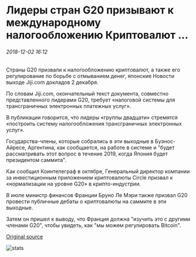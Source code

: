 # Лидеры стран G20 призывают к международному налогообложению Криптовалют ...

###### 2018-12-02 16:12

Страны G20 призвали к налогообложению криптовалют, а также его регулирование по борьбе с отмыванием денег, японские Новости выходе Jiji.com докладов 2 декабря.

По словам Jiji.com, окончательный текст документа, совместно представленного лидерами G20, требует «налоговой системы для трансграничных электронных платежных услуг».

В публикации говорится, что лидеры «группы двадцати» стремятся «построить систему налогообложения трансграничных электронных услуг».

Государства-члены, которые собрались в эти выходные в Буэнос-Айресе, Аргентина, как сообщается, на работе в системе и "будет рассматривать этот вопрос в течение 2019, когда Япония будет президентом саммита".

Как сообщил Коинтелеграф в октябре, Генеральный директор компании за инвестиционным приложением криптовалюты Circle призвал к «нормализации на уровне G20» в крипто-индустрии.

В июле министр финансов Франции Бруно Ле Мэри также призвал G20 провести публичные дебаты о криптовалюты на саммите в эти выходные.

Затем он пришел к выводу, что Франция должна "изучить это с другими членами G20", чтобы увидеть, как "мы можем регулировать Bitcoin".

[Original source](https://cointelegraph.com/news/g20-country-leaders-call-for-international-cryptocurrency-taxation)

![stats](https://c.statcounter.com/11760860/0/a89fa40b/1/ "stats")